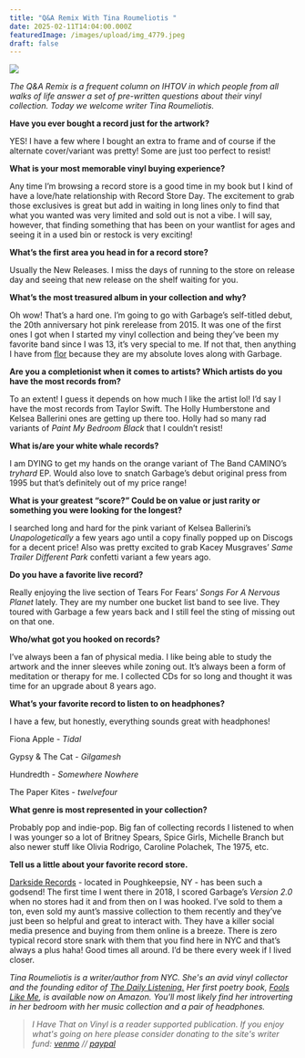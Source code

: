 ```yaml
---
title: "Q&A Remix With Tina Roumeliotis "
date: 2025-02-11T14:04:00.000Z
featuredImage: /images/upload/img_4779.jpeg
draft: false
---
```

![](/images/upload/img_4779.jpeg)

*The Q&A Remix is a frequent column on IHTOV in which people from all walks of life answer a set of pre-written questions about their vinyl collection. Today we welcome writer Tina Roumeliotis.*

**Have you ever bought a record just for the artwork?**

YES! I have a few where I bought an extra to frame and of course if the alternate cover/variant was pretty! Some are just too perfect to resist!

 **What is your most memorable vinyl buying experience?**

Any time I’m browsing a record store is a good time in my book but I kind of have a love/hate relationship with Record Store Day. The excitement to grab those exclusives is great but add in waiting in long lines only to find that what you wanted was very limited and sold out is not a vibe. I will say, however, that finding something that has been on your wantlist for ages and seeing it in a used bin or restock is very exciting!

 **What’s the first area you head in for a record store?**

Usually the New Releases. I miss the days of running to the store on release day and seeing that new release on the shelf waiting for you. 

 **What’s the most treasured album in your collection and why?**

Oh wow! That’s a hard one. I’m going to go with Garbage’s self-titled debut, the 20th anniversary hot pink rerelease from 2015. It was one of the first ones I got when I started my vinyl collection and being they’ve been my favorite band since I was 13, it’s very special to me. If not that, then anything I have from [flor](https://en.wikipedia.org/wiki/Flor_(band)) because they are my absolute loves along with Garbage.

 **Are you a completionist when it comes to artists? Which artists do you have the most records from?**

To an extent! I guess it depends on how much I like the artist lol! I’d say I have the most records from Taylor Swift. The Holly Humberstone and Kelsea Ballerini ones are getting up there too. Holly had so many rad variants of *Paint My Bedroom Black* that I couldn’t resist!

 **What is/are your white whale records?**

I am DYING to get my hands on the orange variant of The Band CAMINO’s *tryhard* EP. Would also love to snatch Garbage’s debut original press from 1995 but that’s definitely out of my price range!

 **What is your greatest “score?” Could be on value or just rarity or something you were looking for the longest?**

I searched long and hard for the pink variant of Kelsea Ballerini’s *Unapologetically* a few years ago until a copy finally popped up on Discogs for a decent price! Also was pretty excited to grab Kacey Musgraves’ *Same Trailer Different Park* confetti variant a few years ago.

 **Do you have a favorite live record?**

Really enjoying the live section of Tears For Fears’ *Songs For A Nervous Planet* lately. They are my number one bucket list band to see live. They toured with Garbage a few years back and I still feel the sting of missing out on that one.

 **Who/what got you hooked on records?**

I’ve always been a fan of physical media. I like being able to study the artwork and the inner sleeves while zoning out. It’s always been a form of meditation or therapy for me. I collected CDs for so long and thought it was time for an upgrade about 8 years ago.

 **What’s your favorite record to listen to on headphones?**

I have a few, but honestly, everything sounds great with headphones! 

Fiona Apple - *Tidal*

Gypsy & The Cat *\- Gilgamesh* 

Hundredth - *Somewhere Nowhere*

The Paper Kites - *twelvefour*

 **What genre is most represented in your collection?**

Probably pop and indie-pop. Big fan of collecting records I listened to when I was younger so a lot of Britney Spears, Spice Girls, Michelle Branch but also newer stuff like Olivia Rodrigo, Caroline Polachek, The 1975, etc.

 **Tell us a little about your favorite record store.**

[Darkside Records](https://shop.darksiderecords.com/?srsltid=AfmBOor8HE71tOZTESYUrIn0lQJCrY_dEyPsOQTHIU4BIplJPaBqdCuT) - located in Poughkeepsie, NY - has been such a godsend! The first time I went there in 2018, I scored Garbage’s *Version 2.0* when no stores had it and from then on I was hooked. I’ve sold to them a ton, even sold my aunt’s massive collection to them recently and they’ve just been so helpful and great to interact with. They have a killer social media presence and buying from them online is a breeze. There is zero typical record store snark with them that you find here in NYC and that’s always a plus haha! Good times all around. I’d be there every week if I lived closer.

*Tina Roumeliotis is a writer/author from NYC. She's an avid vinyl collector and the founding editor of [The Daily Listening.](https://www.thedailylistening.com/) Her first poetry book, [Fools Like Me](https://www.amazon.com/Fools-Like-Me-Tina-Roumeliotis/dp/B0CXTHJBWC/ref=sr_1_1?crid=1CM5O5BB7DBGZ&dib=eyJ2IjoiMSJ9.eE-j0w8NLEw2vm9aEM-rtgKbZv2wv4ZTSBQyl4YYdIYiuHQATvqalrNzFi8zGIyDdfplwbNk6ZiAj80d3G7Rb2yfTQIydctiJTAC3nKf9q2DsEBSkrfwvQh48uQPq5VhWELZeEcpiIsGujVUAm7_ApxTb3DXNt_YwahedRrm_SNCNKp9EucVRFktMjYHt5aEugbOuC97FZ4DWY-v0C8PKkTBOWHp1oFE3LBxLIUmJq8.HLhYEMVwMuKm3zW6aIWd6zwJrlSoL79NA2bI0mB9ofU&dib_tag=se&keywords=fools+like+me+tina&qid=1739294570&sprefix=fools+like+me+tina%2Caps%2C82&sr=8-1), is available now on Amazon. You'll most likely find her introverting in her bedroom with her music collection and a pair of headphones.*

> *I Have That on Vinyl is a reader supported publication. If you enjoy what's going on here please consider donating to the site's writer fund: [venmo](https://account.venmo.com/u/Michele-Catalano2659) // [paypal](https://www.paypal.com/paypalme/goingitaloneny?country.x=US&locale.x=en_US)*
